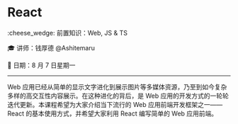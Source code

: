 # React

:cheese_wedge: 前置知识：Web, JS & TS

:mortar_board: 讲师：钱厚德 @Ashitemaru

:date: 日期：8 月 7 日星期一

---

Web 应用已经从简单的显示文字进化到展示图片等多媒体资源，乃至到如今复杂多样的高交互性内容展示。在这种进化的背后，是 Web 应用的开发方式的一轮轮迭代更新。本课程希望为大家介绍当下流行的 Web 应用前端开发框架之一——React 的基本使用方式，并希望大家利用 React 编写简单的 Web 应用前端。